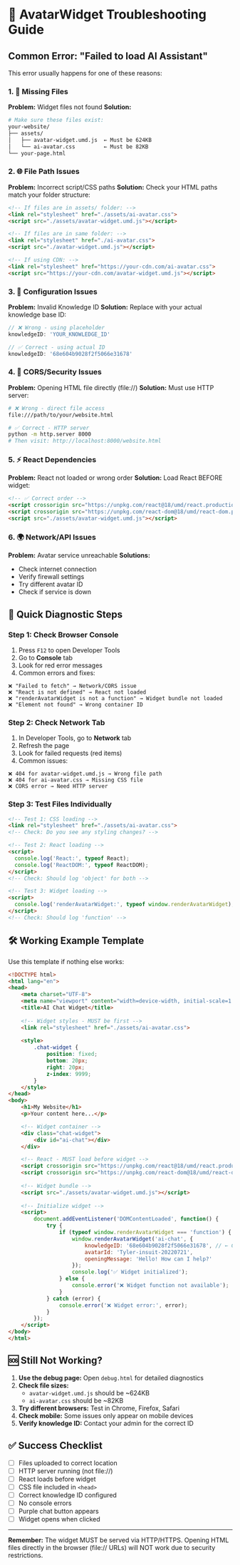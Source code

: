 # 🚨 AvatarWidget Troubleshooting Guide

## Common Error: "Failed to load AI Assistant"

This error usually happens for one of these reasons:

### 1. 📁 **Missing Files**
**Problem:** Widget files not found
**Solution:**
```bash
# Make sure these files exist:
your-website/
├── assets/
│   ├── avatar-widget.umd.js  ← Must be 624KB
│   └── ai-avatar.css         ← Must be 82KB
└── your-page.html
```

### 2. 🌐 **File Path Issues**
**Problem:** Incorrect script/CSS paths
**Solution:** Check your HTML paths match your folder structure:

```html
<!-- If files are in assets/ folder: -->
<link rel="stylesheet" href="./assets/ai-avatar.css">
<script src="./assets/avatar-widget.umd.js"></script>

<!-- If files are in same folder: -->
<link rel="stylesheet" href="./ai-avatar.css">
<script src="./avatar-widget.umd.js"></script>

<!-- If using CDN: -->
<link rel="stylesheet" href="https://your-cdn.com/ai-avatar.css">
<script src="https://your-cdn.com/avatar-widget.umd.js"></script>
```

### 3. 🔑 **Configuration Issues**
**Problem:** Invalid Knowledge ID
**Solution:** Replace with your actual knowledge base ID:

```javascript
// ❌ Wrong - using placeholder
knowledgeID: 'YOUR_KNOWLEDGE_ID'

// ✅ Correct - using actual ID
knowledgeID: '68e604b9028f2f5066e31678'
```

### 4. 🚫 **CORS/Security Issues**
**Problem:** Opening HTML file directly (file://)
**Solution:** Must use HTTP server:

```bash
# ❌ Wrong - direct file access
file:///path/to/your/website.html

# ✅ Correct - HTTP server
python -m http.server 8000
# Then visit: http://localhost:8000/website.html
```

### 5. ⚡ **React Dependencies**
**Problem:** React not loaded or wrong order
**Solution:** Load React BEFORE widget:

```html
<!-- ✅ Correct order -->
<script crossorigin src="https://unpkg.com/react@18/umd/react.production.min.js"></script>
<script crossorigin src="https://unpkg.com/react-dom@18/umd/react-dom.production.min.js"></script>
<script src="./assets/avatar-widget.umd.js"></script>
```

### 6. 🌍 **Network/API Issues**
**Problem:** Avatar service unreachable
**Solutions:**
- Check internet connection
- Verify firewall settings
- Try different avatar ID
- Check if service is down

## 🔧 Quick Diagnostic Steps

### Step 1: Check Browser Console
1. Press `F12` to open Developer Tools
2. Go to **Console** tab
3. Look for red error messages
4. Common errors and fixes:

```
❌ "Failed to fetch" → Network/CORS issue
❌ "React is not defined" → React not loaded
❌ "renderAvatarWidget is not a function" → Widget bundle not loaded
❌ "Element not found" → Wrong container ID
```

### Step 2: Check Network Tab
1. In Developer Tools, go to **Network** tab
2. Refresh the page
3. Look for failed requests (red items)
4. Common issues:

```
❌ 404 for avatar-widget.umd.js → Wrong file path
❌ 404 for ai-avatar.css → Missing CSS file
❌ CORS error → Need HTTP server
```

### Step 3: Test Files Individually
```html
<!-- Test 1: CSS loading -->
<link rel="stylesheet" href="./assets/ai-avatar.css">
<!-- Check: Do you see any styling changes? -->

<!-- Test 2: React loading -->
<script>
  console.log('React:', typeof React);
  console.log('ReactDOM:', typeof ReactDOM);
</script>
<!-- Check: Should log 'object' for both -->

<!-- Test 3: Widget loading -->
<script>
  console.log('renderAvatarWidget:', typeof window.renderAvatarWidget);
</script>
<!-- Check: Should log 'function' -->
```

## 🛠 Working Example Template

Use this template if nothing else works:

```html
<!DOCTYPE html>
<html lang="en">
<head>
    <meta charset="UTF-8">
    <meta name="viewport" content="width=device-width, initial-scale=1.0">
    <title>AI Chat Widget</title>
    
    <!-- Widget styles - MUST be first -->
    <link rel="stylesheet" href="./assets/ai-avatar.css">
    
    <style>
        .chat-widget {
            position: fixed;
            bottom: 20px;
            right: 20px;
            z-index: 9999;
        }
    </style>
</head>
<body>
    <h1>My Website</h1>
    <p>Your content here...</p>

    <!-- Widget container -->
    <div class="chat-widget">
        <div id="ai-chat"></div>
    </div>

    <!-- React - MUST load before widget -->
    <script crossorigin src="https://unpkg.com/react@18/umd/react.production.min.js"></script>
    <script crossorigin src="https://unpkg.com/react-dom@18/umd/react-dom.production.min.js"></script>
    
    <!-- Widget bundle -->
    <script src="./assets/avatar-widget.umd.js"></script>
    
    <!-- Initialize widget -->
    <script>
        document.addEventListener('DOMContentLoaded', function() {
            try {
                if (typeof window.renderAvatarWidget === 'function') {
                    window.renderAvatarWidget('ai-chat', {
                        knowledgeID: '68e604b9028f2f5066e31678', // ← Change this!
                        avatarId: 'Tyler-insuit-20220721',
                        openingMessage: 'Hello! How can I help?'
                    });
                    console.log('✅ Widget initialized');
                } else {
                    console.error('❌ Widget function not available');
                }
            } catch (error) {
                console.error('❌ Widget error:', error);
            }
        });
    </script>
</body>
</html>
```

## 🆘 Still Not Working?

1. **Use the debug page:** Open `debug.html` for detailed diagnostics
2. **Check file sizes:** 
   - `avatar-widget.umd.js` should be ~624KB
   - `ai-avatar.css` should be ~82KB
3. **Try different browsers:** Test in Chrome, Firefox, Safari
4. **Check mobile:** Some issues only appear on mobile devices
5. **Verify knowledge ID:** Contact your admin for the correct ID

## ✅ Success Checklist

- [ ] Files uploaded to correct location
- [ ] HTTP server running (not file://)
- [ ] React loads before widget
- [ ] CSS file included in `<head>`
- [ ] Correct knowledge ID configured
- [ ] No console errors
- [ ] Purple chat button appears
- [ ] Widget opens when clicked

---

**Remember:** The widget MUST be served via HTTP/HTTPS. Opening HTML files directly in the browser (file:// URLs) will NOT work due to security restrictions.